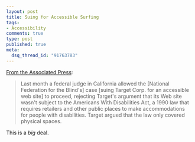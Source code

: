 ```yaml
--- 
layout: post
title: Suing for Accessible Surfing
tags: 
- Accessibility
comments: true
type: post
published: true
meta: 
  dsq_thread_id: "91763783"
---
```

<a href="http://sfgate.com/cgi-bin/article.cgi?f=/n/a/2006/10/24/financial/f095753D60.DTL">From the Associated Press</a>:
  <blockquote>Last month a federal judge in California allowed the [National Federation for the Blind's] case [suing Target Corp. for an accessible web site] to proceed, rejecting Target's argument that its Web site wasn't subject to the Americans With Disabilities Act, a 1990 law that requires retailers and other public places to make accommodations for people with disabilities. Target argued that the law only covered physical spaces.</blockquote>

  This is a <em>big</em> deal.
